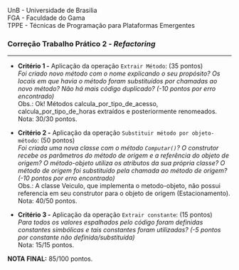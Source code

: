 UnB - Universidade de Brasilia  
FGA - Faculdade do Gama  
TPPE - Técnicas de Programação para Plataformas Emergentes  

### Correção Trabalho Prático 2 - _Refactoring_

---

- **Critério 1 -** Aplicação da operação ``Extrair Método``: (35 pontos)  
  _Foi criado novo método com o nome explicando o seu propósito? Os locais em
que havia o método foram substituídos por chamadas ao novo método? Não há mais
código duplicado?  (-10 pontos por erro encontrado)_  
  Obs.: Ok! Métodos calcula_por_tipo_de_acesso, calcula_por_tipo_de_horas
extraídos e posteriormente renomeados.
  Nota: 30/30 pontos.

- **Critério 2 -** Aplicação da operação ``Substituir método por objeto-método``: (50 pontos)  
  _Foi criada uma nova classe com o método ``Computar()``? O construtor recebe
os parâmetros do método de origem e a referência do objeto de origem? O
método-objeto utiliza os atributos da sua própria classe? O método de origem foi
substituído pela chamada ao método de origem? (-10 pontos por erro encontrado)_  
  Obs.: A classe Veiculo, que implementa o metodo-objeto, não possui referencia
em seu construtor para o objeto de origem (Estacionamento). 
  Nota: 40/50 pontos.

- **Critério 3 -** Aplicação da operação ``Extrair constante``: (15 pontos)  
  _Para todos os valores espalhados pelo código foram definidas constantes
simbólicas e tais constantes foram utilizadas? (-5 pontos por constante não
definida/substituída)_  
  Nota: 15/15 pontos.

**NOTA FINAL:** 85/100 pontos.
